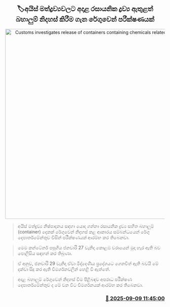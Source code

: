 <p align='center'><b><h2 align='center' title='Customs investigates release of containers containing chemicals related to ice drug'>🏷අයිස් මත්ද්‍රව්‍යවලට අදාළ රසායනික ද්‍රව්‍ය ඇතුළත් බහාලුම් නිදහස් කිරීම ගැන රේගුවෙන් පරීක්ෂණයක්</h2></b></p>
<p align='center'><img src='https://helakuru.sgp1.cdn.digitaloceanspaces.com/esana/images/lib/customs-srilanka.jpg' width='600' alt='Customs investigates release of containers containing chemicals related to ice drug'></p>

> අයිස් මත්ද්‍රව්‍ය නිෂ්පාදනය සඳහා යොදා ගන්නා රසායනික ද්‍රව්‍ය සහිත බහාලුම් (container) දෙකක් රේගුවෙන් නිදහස් කළ ආකාරය සම්බන්ධයෙන් රේගු දෙපාර්තමේන්තුව විසින් පරීක්ෂණයක් ආරම්භ කර තිබෙනවා.

> මෙම කන්ටේනර් පසුගිය ජනවාරි 27 වැනිදා කොළඹ වරායෙන් මුදා හැර ඇති බව පොලීසිය සඳහන් කර තිබුණා.

> ඒ අනුව, ජනවාරි 29 වැනිදා ඒවා මිද්දෙණිය ප්‍රදේශයට ගෙනවිත් ඇති බවයි මේ දක්වා සිදු කර ඇති විමර්ශනවලින් හෙළි වී ඇත්තේ.

> අදාළ බහාලුම් රේගුවෙන් නිදහස් වීම පිළිබඳව අපරාධ පරීක්ෂණ දෙපාර්තමේන්තුව ද මේ වන විට විමර්ශනයක් ආරම්භ කර තිබෙනවා.



<h3 align='right'><a href='https://www.helakuru.lk/esana/p/113439/'>📅 2025-09-09 11:45:00</a></h3>
